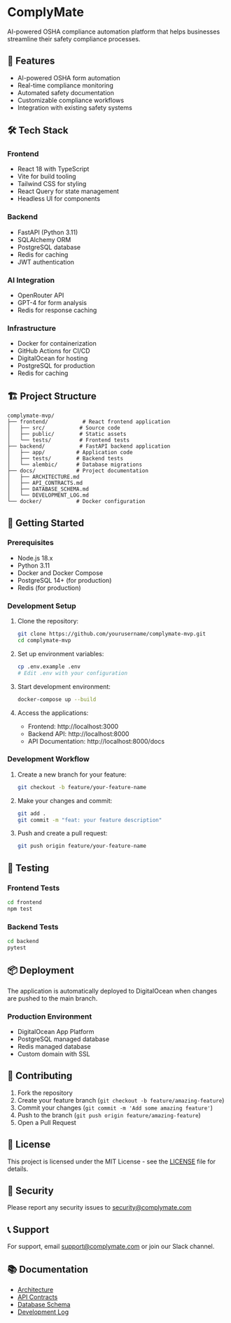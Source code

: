 # ComplyMate

AI-powered OSHA compliance automation platform that helps businesses streamline their safety compliance processes.

## 🚀 Features

- AI-powered OSHA form automation
- Real-time compliance monitoring
- Automated safety documentation
- Customizable compliance workflows
- Integration with existing safety systems

## 🛠 Tech Stack

### Frontend
- React 18 with TypeScript
- Vite for build tooling
- Tailwind CSS for styling
- React Query for state management
- Headless UI for components

### Backend
- FastAPI (Python 3.11)
- SQLAlchemy ORM
- PostgreSQL database
- Redis for caching
- JWT authentication

### AI Integration
- OpenRouter API
- GPT-4 for form analysis
- Redis for response caching

### Infrastructure
- Docker for containerization
- GitHub Actions for CI/CD
- DigitalOcean for hosting
- PostgreSQL for production
- Redis for caching

## 🏗 Project Structure

```
complymate-mvp/
├── frontend/           # React frontend application
│   ├── src/           # Source code
│   ├── public/        # Static assets
│   └── tests/         # Frontend tests
├── backend/           # FastAPI backend application
│   ├── app/          # Application code
│   ├── tests/        # Backend tests
│   └── alembic/      # Database migrations
├── docs/             # Project documentation
│   ├── ARCHITECTURE.md
│   ├── API_CONTRACTS.md
│   ├── DATABASE_SCHEMA.md
│   └── DEVELOPMENT_LOG.md
└── docker/           # Docker configuration
```

## 🚦 Getting Started

### Prerequisites

- Node.js 18.x
- Python 3.11
- Docker and Docker Compose
- PostgreSQL 14+ (for production)
- Redis (for production)

### Development Setup

1. Clone the repository:
   ```bash
   git clone https://github.com/yourusername/complymate-mvp.git
   cd complymate-mvp
   ```

2. Set up environment variables:
   ```bash
   cp .env.example .env
   # Edit .env with your configuration
   ```

3. Start development environment:
   ```bash
   docker-compose up --build
   ```

4. Access the applications:
   - Frontend: http://localhost:3000
   - Backend API: http://localhost:8000
   - API Documentation: http://localhost:8000/docs

### Development Workflow

1. Create a new branch for your feature:
   ```bash
   git checkout -b feature/your-feature-name
   ```

2. Make your changes and commit:
   ```bash
   git add .
   git commit -m "feat: your feature description"
   ```

3. Push and create a pull request:
   ```bash
   git push origin feature/your-feature-name
   ```

## 🧪 Testing

### Frontend Tests
```bash
cd frontend
npm test
```

### Backend Tests
```bash
cd backend
pytest
```

## 📦 Deployment

The application is automatically deployed to DigitalOcean when changes are pushed to the main branch.

### Production Environment
- DigitalOcean App Platform
- PostgreSQL managed database
- Redis managed database
- Custom domain with SSL

## 🤝 Contributing

1. Fork the repository
2. Create your feature branch (`git checkout -b feature/amazing-feature`)
3. Commit your changes (`git commit -m 'Add some amazing feature'`)
4. Push to the branch (`git push origin feature/amazing-feature`)
5. Open a Pull Request

## 📝 License

This project is licensed under the MIT License - see the [LICENSE](LICENSE) file for details.

## 🔐 Security

Please report any security issues to security@complymate.com

## 📞 Support

For support, email support@complymate.com or join our Slack channel.

## 📚 Documentation

- [Architecture](docs/ARCHITECTURE.md)
- [API Contracts](docs/API_CONTRACTS.md)
- [Database Schema](docs/DATABASE_SCHEMA.md)
- [Development Log](docs/DEVELOPMENT_LOG.md) 
